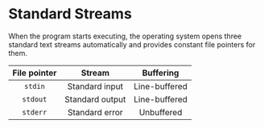 # Standard Streams

When the program starts executing, the operating system opens three standard text streams automatically and provides constant file pointers for them.


|File pointer|Stream|Buffering|
|:----------:|:----:|:-------:|
|`stdin`|Standard input|Line-buffered|
|`stdout`|Standard output|Line-buffered|
|`stderr`|Standard error|Unbuffered|
